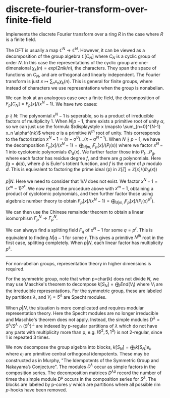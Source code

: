 # discrete-fourier-transform-over-finite-field 
 
Implements the discrete Fourier transform over a ring $R$ in the case where $R$ is a finite field.

The DFT is usually a map $\mathbb{C}^N \rightarrow \mathbb{C}^N$. However, it can be viewed as a decomposition of the group algebra $\mathbb{C}[C_N]$ where $C_N$ is a cyclic group of order $N$. In this case the representations of the cyclic group are one-dimensional $\chi_k(n) = exp(2\pi i k / n)$, the characters. They span the space of functions on $C_N$, and are orthogonal and linearly independent. The Fourier transform is just $x \mapsto \sum_n x_n \chi_k(n)$. This is general for finite groups, where instead of characters we use representations when the group is nonabelian.

We can look at an analogous case over a finite field, the decomposition of $F_p[C_N] = F_p[x]/(x^N-1)$. We have two cases:

$p \nmid N$: The polynomial $x^N-1$ is seperable, so is a product of irreducible factors of multiplicity 1. When $N|p-1$, there exists a primitive root of unity $\alpha$, so we can just use the formula $\displaystyle x \mapsto \sum_{n=0}^{N-1} x_n \alpha^{nk}$ where $\alpha$ is a primitive $N^{th}$ root of unity. This corresponds to the factorization $x^N-1 = (x - \alpha^0) \ldots (x - \alpha^{N-1})$. When $N \nmid p-1$, we have the decomposition $F_p[x]/(x^N-1) = \bigoplus_{d|m, i} F_p[x]/(P_i(x))$ where we factor $x^N-1$ into cyclotomic polynomials $\Phi_d(x)$. We further factor those into $P_1 \ldots P_g$, where each factor has residue degree $f$, and there are $g$ polynomials. Here $fg = \phi(d)$, where $\phi$ is Euler's totient function, and $f$ is the order of $p$ modulo $d$. This is equivalent to factoring the prime ideal (p) in $\mathbb{Z}[\zeta] = \mathbb{Z}[x]/(\Phi_d(x))$

$p | N$: Here we need to consider that $1/N$ does not exist. We factor $x^N-1 = (x^m-1)^{p^s}$. We now repeat the procedure above with $x^m-1$, obtaining a product of cyclotomic polynomials, and then further factor those using algebraic number theory to obtain $F_p[x]/(x^N-1) = \bigoplus_{d|m, i} F_p[x]/(P_i(x)^{p^s})$.

We can then use the Chinese remainder theorem to obtain a linear isomorphism $F_p^N \rightarrow F_p^N$.

We can always find a splitting field $F_q$ of $x^N-1$ for some $q=p^r$. This is equivalent to finding $N|q-1$ for some $r$. This gives a primitive $N^{th}$ root in the first case, splitting completely. When $p|N$, each linear factor has multiplicity $p^s$.

---

For non-abelian groups, representation theory in higher dimensions is required.

For the symmetric group, note that when p=char(k) does not divide $N$, we may use Maschke's theorem to decompose $k[S_N] = \bigoplus_i End(V_i)$ where $V_i$ are the irreducible representations. For the symmetric group, these are labeled by partitions $\lambda$, and $V_i = S^\lambda$ are Specht modules.

When $p|N$, the situation is more complicated and requires modular representation theory. Here the Specht modules are no longer irreducible and Maschke's theorem does not apply. Instead, the simple modules $D^\lambda = S^\lambda / S^\lambda \cap (S^\lambda)^\perp$ are indexed by p-regular partitions of $\lambda$ which do not have any parts with multiplicity more than p, e.g. $(6^2,5,1^3)$ is not 2-regular, since 1 is repeated 3 times. 

We now decompose the group algebra into blocks, $k[S_N] = \bigoplus_i k[S_N]e_i$, where $e_i$ are primitive central orthogonal idempotents. These may be constructed as in Murphy, "The ldempotents of the Symmetric Group and Nakayama’s Conjecture". The modules $D^\lambda$ occur as simple factors in the composition series. The decomposition matrices $D^{\lambda\mu}$ record the number of times the simple module $D^\mu$ occurs in the composition series for $S^\lambda$. The blocks are labeled by p-cores $\gamma$ which are partitions where all possible rim $p$-hooks have been removed. 
